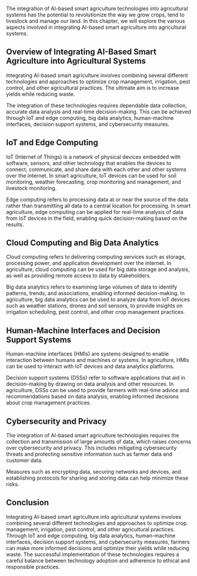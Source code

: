 
The integration of AI-based smart agriculture technologies into agricultural systems has the potential to revolutionize the way we grow crops, tend to livestock and manage our land. In this chapter, we will explore the various aspects involved in integrating AI-based smart agriculture into agricultural systems.

Overview of Integrating AI-Based Smart Agriculture into Agricultural Systems
----------------------------------------------------------------------------

Integrating AI-based smart agriculture involves combining several different technologies and approaches to optimize crop management, irrigation, pest control, and other agricultural practices. The ultimate aim is to increase yields while reducing waste.

The integration of these technologies requires dependable data collection, accurate data analysis and real-time decision-making. This can be achieved through IoT and edge computing, big data analytics, human-machine interfaces, decision support systems, and cybersecurity measures.

IoT and Edge Computing
----------------------

IoT (Internet of Things) is a network of physical devices embedded with software, sensors, and other technology that enables the devices to connect, communicate, and share data with each other and other systems over the internet. In smart agriculture, IoT devices can be used for soil monitoring, weather forecasting, crop monitoring and management, and livestock monitoring.

Edge computing refers to processing data at or near the source of the data rather than transmitting all data to a central location for processing. In smart agriculture, edge computing can be applied for real-time analysis of data from IoT devices in the field, enabling quick decision-making based on the results.

Cloud Computing and Big Data Analytics
--------------------------------------

Cloud computing refers to delivering computing services such as storage, processing power, and application development over the internet. In agriculture, cloud computing can be used for big data storage and analysis, as well as providing remote access to data by stakeholders.

Big data analytics refers to examining large volumes of data to identify patterns, trends, and associations, enabling informed decision-making. In agriculture, big data analytics can be used to analyze data from IoT devices such as weather stations, drones and soil sensors, to provide insights on irrigation scheduling, pest control, and other crop management practices.

Human-Machine Interfaces and Decision Support Systems
-----------------------------------------------------

Human-machine interfaces (HMIs) are systems designed to enable interaction between humans and machines or systems. In agriculture, HMIs can be used to interact with IoT devices and data analytics platforms.

Decision support systems (DSSs) refer to software applications that aid in decision-making by drawing on data analysis and other resources. In agriculture, DSSs can be used to provide farmers with real-time advice and recommendations based on data analysis, enabling informed decisions about crop management practices.

Cybersecurity and Privacy
-------------------------

The integration of AI-based smart agriculture technologies requires the collection and transmission of large amounts of data, which raises concerns over cybersecurity and privacy. This includes mitigating cybersecurity threats and protecting sensitive information such as farmer data and customer data.

Measures such as encrypting data, securing networks and devices, and establishing protocols for sharing and storing data can help minimize these risks.

Conclusion
----------

Integrating AI-based smart agriculture into agricultural systems involves combining several different technologies and approaches to optimize crop management, irrigation, pest control, and other agricultural practices. Through IoT and edge computing, big data analytics, human-machine interfaces, decision support systems, and cybersecurity measures, farmers can make more informed decisions and optimize their yields while reducing waste. The successful implementation of these technologies requires a careful balance between technology adoption and adherence to ethical and responsible practices.
